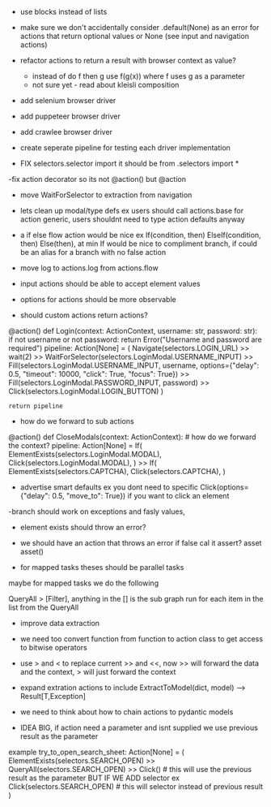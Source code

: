 - use blocks instead of lists 
- make sure we don't accidentally consider .default(None) as an error for actions that return optional values or None (see input and navigation actions)


- refactor actions to return a result with browser context as value?
    - instead of do f then g use f(g(x)) where f uses g as a parameter
    - not sure yet - read about kleisli composition
- add selenium browser driver 
- add puppeteer browser driver
- add crawlee browser driver

- create seperate pipeline for testing each driver implementation

- FIX selectors.selector import it should be from .selectors import *

-fix action decorator so its not @action() but @action 

- move WaitForSelector to extraction from navigation

- lets clean up modal/type defs ex users should call actions.base for action generic, users shouldnt need to type action defaults anyway

- a if else flow action would be nice ex If(condition, then) ElseIf(condition, then) Else(then), at min If would be nice to compliment branch, if could be an alias for a branch with no false action

- move log to actions.log from actions.flow


- input actions should be able to accept element values

- options  for actions should be more observable


- should custom actions return actions?

@action()
def Login(context: ActionContext, username: str, password: str):
    if not username or not password:
        return Error("Username and password are required")
    pipeline: Action[None] = (
        Navigate(selectors.LOGIN_URL)
        >> wait(2)
        >> WaitForSelector(selectors.LoginModal.USERNAME_INPUT)
        >> Fill(selectors.LoginModal.USERNAME_INPUT, username, options={"delay": 0.5, "timeout": 10000, "click": True, "focus": True})
        >> Fill(selectors.LoginModal.PASSWORD_INPUT, password)
        >> Click(selectors.LoginModal.LOGIN_BUTTON)
    )

    return pipeline

- how do we forward to sub actions

@action()
def CloseModals(context: ActionContext):  # how do we forward the context?
    pipeline: Action[None] = If(
        ElementExists(selectors.LoginModal.MODAL),
        Click(selectors.LoginModal.MODAL),
    ) >> If(
        ElementExists(selectors.CAPTCHA),
        Click(selectors.CAPTCHA),
    )


- advertise smart defaults ex you dont need to specific Click(options={"delay": 0.5, "move_to": True}) if you want to click an element


-branch should work on exceptions and fasly values,

- element exists should throw an error?

- we should have an action that throws an error if false
  cal it assert? asset asset()


- for mapped tasks theses should be parallel tasks 

maybe for mapped tasks we do the following 

QueryAll > [Filter], anything in the [] is the sub graph run for each item in the list from the QueryAll

- improve data extraction


- we need too convert function from function to action class to get access to bitwise operators


- use > and <  to replace current  >> and <<, now  >> will  forward the data and the context, > will just forward the context

- expand extration actions to include ExtractToModel(dict, model) --> Result[T<model>,Exception]


- we need to think about how to chain actions to pydantic models


- IDEA BIG,  if action need a parameter and isnt supplied we use previous result as the parameter

example
try_to_open_search_sheet: Action[None] = (
        ElementExists(selectors.SEARCH_OPEN) >> 
        QueryAll(selectors.SEARCH_OPEN) >>
        Click() # this will use the previous result as the parameter BUT IF WE ADD selector ex
        Click(selectors.SEARCH_OPEN) # this will selector instead of previous result
    )
    
